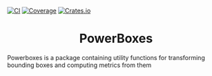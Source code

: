 [![CI](https://github.com/smirkey/powerboxes/actions/workflows/ci.yml/badge.svg)](https://github.com/smirkey/powerboxes/actions/workflows/ci.yml)
[![Coverage](https://codecov.io/gh/smirkey/powerboxes/branch/main/graph/badge.svg)](https://codecov.io/gh/smirkey/powerboxes)
[![Crates.io](https://img.shields.io/crates/v/powerboxesrs.svg)](https://crates.io/crates/powerboxesrs)

# <div align="center"> PowerBoxes </div>
Powerboxes is a package containing utility functions for transforming bounding boxes and computing metrics from them
